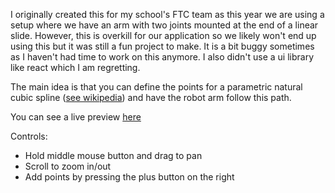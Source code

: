 I originally created this for my school's FTC team as this year we are using a setup where we have an arm with two joints mounted at the end of a linear slide. However, this is overkill for our application so we likely won't end up using this but it was still a fun project to make. It is a bit buggy sometimes as I haven't had time to work on this anymore. I also didn't use a ui library like react which I am regretting.

The main idea is that you can define the points for a parametric natural cubic spline ([see wikipedia](https://en.wikipedia.org/wiki/Spline_interpolation)) and have the robot arm follow this path.

You can see a live preview [here](https://jacobh460.github.io/robotInverseK/)

Controls:
- Hold middle mouse button and drag to pan
- Scroll to zoom in/out
- Add points by pressing the plus button on the right